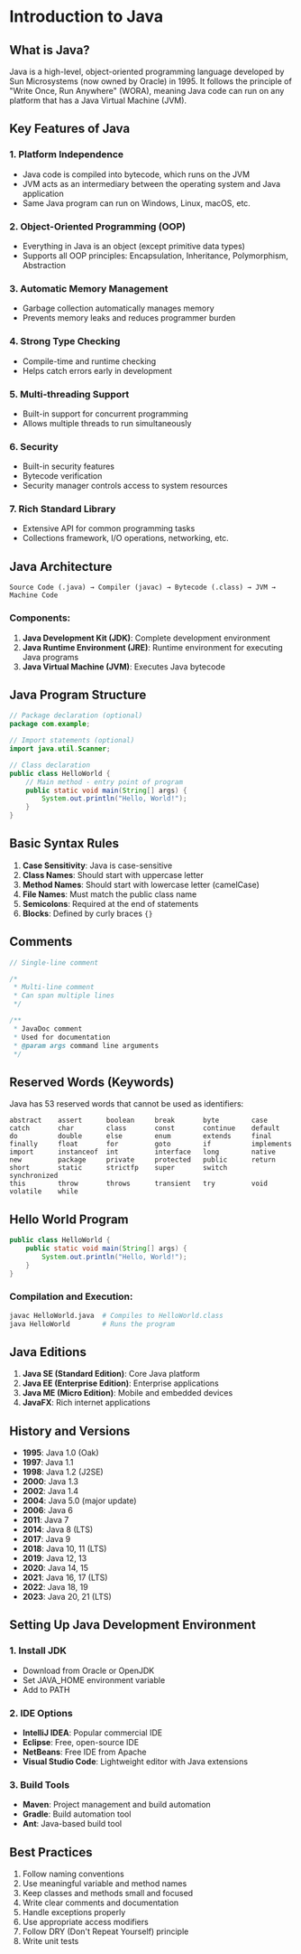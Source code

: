 # Introduction to Java

## What is Java?

Java is a high-level, object-oriented programming language developed by Sun Microsystems (now owned by Oracle) in 1995. It follows the principle of "Write Once, Run Anywhere" (WORA), meaning Java code can run on any platform that has a Java Virtual Machine (JVM).

## Key Features of Java

### 1. Platform Independence
- Java code is compiled into bytecode, which runs on the JVM
- JVM acts as an intermediary between the operating system and Java application
- Same Java program can run on Windows, Linux, macOS, etc.

### 2. Object-Oriented Programming (OOP)
- Everything in Java is an object (except primitive data types)
- Supports all OOP principles: Encapsulation, Inheritance, Polymorphism, Abstraction

### 3. Automatic Memory Management
- Garbage collection automatically manages memory
- Prevents memory leaks and reduces programmer burden

### 4. Strong Type Checking
- Compile-time and runtime checking
- Helps catch errors early in development

### 5. Multi-threading Support
- Built-in support for concurrent programming
- Allows multiple threads to run simultaneously

### 6. Security
- Built-in security features
- Bytecode verification
- Security manager controls access to system resources

### 7. Rich Standard Library
- Extensive API for common programming tasks
- Collections framework, I/O operations, networking, etc.

## Java Architecture

```
Source Code (.java) → Compiler (javac) → Bytecode (.class) → JVM → Machine Code
```

### Components:

1. **Java Development Kit (JDK)**: Complete development environment
2. **Java Runtime Environment (JRE)**: Runtime environment for executing Java programs
3. **Java Virtual Machine (JVM)**: Executes Java bytecode

## Java Program Structure

```java
// Package declaration (optional)
package com.example;

// Import statements (optional)
import java.util.Scanner;

// Class declaration
public class HelloWorld {
    // Main method - entry point of program
    public static void main(String[] args) {
        System.out.println("Hello, World!");
    }
}
```

## Basic Syntax Rules

1. **Case Sensitivity**: Java is case-sensitive
2. **Class Names**: Should start with uppercase letter
3. **Method Names**: Should start with lowercase letter (camelCase)
4. **File Names**: Must match the public class name
5. **Semicolons**: Required at the end of statements
6. **Blocks**: Defined by curly braces `{}`

## Comments

```java
// Single-line comment

/*
 * Multi-line comment
 * Can span multiple lines
 */

/**
 * JavaDoc comment
 * Used for documentation
 * @param args command line arguments
 */
```

## Reserved Words (Keywords)

Java has 53 reserved words that cannot be used as identifiers:

```
abstract    assert      boolean     break       byte        case
catch       char        class       const       continue    default
do          double      else        enum        extends     final
finally     float       for         goto        if          implements
import      instanceof  int         interface   long        native
new         package     private     protected   public      return
short       static      strictfp    super       switch      synchronized
this        throw       throws      transient   try         void
volatile    while
```

## Hello World Program

```java
public class HelloWorld {
    public static void main(String[] args) {
        System.out.println("Hello, World!");
    }
}
```

### Compilation and Execution:
```bash
javac HelloWorld.java  # Compiles to HelloWorld.class
java HelloWorld        # Runs the program
```

## Java Editions

1. **Java SE (Standard Edition)**: Core Java platform
2. **Java EE (Enterprise Edition)**: Enterprise applications
3. **Java ME (Micro Edition)**: Mobile and embedded devices
4. **JavaFX**: Rich internet applications

## History and Versions

- **1995**: Java 1.0 (Oak)
- **1997**: Java 1.1
- **1998**: Java 1.2 (J2SE)
- **2000**: Java 1.3
- **2002**: Java 1.4
- **2004**: Java 5.0 (major update)
- **2006**: Java 6
- **2011**: Java 7
- **2014**: Java 8 (LTS)
- **2017**: Java 9
- **2018**: Java 10, 11 (LTS)
- **2019**: Java 12, 13
- **2020**: Java 14, 15
- **2021**: Java 16, 17 (LTS)
- **2022**: Java 18, 19
- **2023**: Java 20, 21 (LTS)

## Setting Up Java Development Environment

### 1. Install JDK
- Download from Oracle or OpenJDK
- Set JAVA_HOME environment variable
- Add to PATH

### 2. IDE Options
- **IntelliJ IDEA**: Popular commercial IDE
- **Eclipse**: Free, open-source IDE
- **NetBeans**: Free IDE from Apache
- **Visual Studio Code**: Lightweight editor with Java extensions

### 3. Build Tools
- **Maven**: Project management and build automation
- **Gradle**: Build automation tool
- **Ant**: Java-based build tool

## Best Practices

1. Follow naming conventions
2. Use meaningful variable and method names
3. Keep classes and methods small and focused
4. Write clear comments and documentation
5. Handle exceptions properly
6. Use appropriate access modifiers
7. Follow DRY (Don't Repeat Yourself) principle
8. Write unit tests
